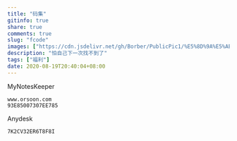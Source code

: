 ```yaml
---
title: "码集"
gitinfo: true
share: true
comments: true
slug: "fcode"
images: ["https://cdn.jsdelivr.net/gh/Borber/PublicPic1/%E5%8D%9A%E5%AE%A2%E5%9B%AD/wolai/wolai.png"] 
description: "怕自己下一次找不到了"
tags: ["福利"]
date: 2020-08-19T20:40:04+08:00
---
```


MyNotesKeeper

```
www.orsoon.com
93E85007307EE785
```

Anydesk

```
7K2CV32ER6T8F8I
```


